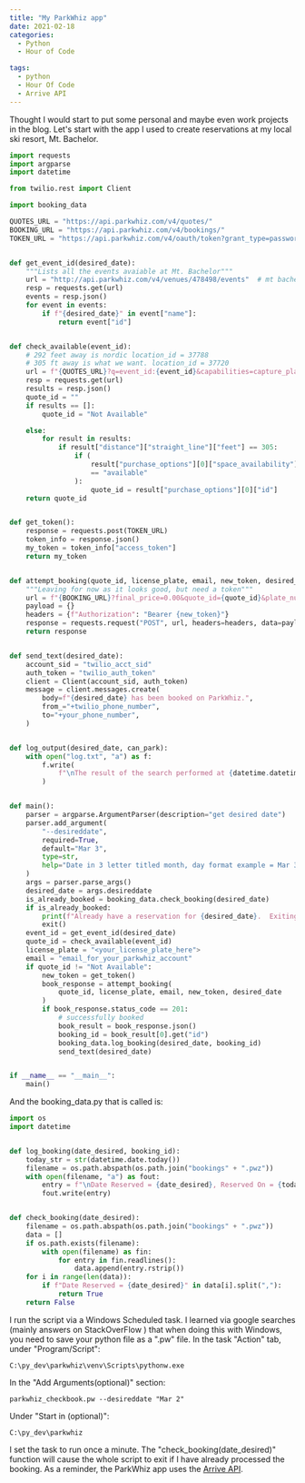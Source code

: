 ```yaml
---
title: "My ParkWhiz app"
date: 2021-02-18
categories:
  - Python
  - Hour of Code

tags:
  - python
  - Hour Of Code
  - Arrive API
---
```


Thought I would start to put some personal and maybe even work projects in the blog.  Let's start with the app I used to create reservations at my local ski resort, Mt. Bachelor.

```python
import requests
import argparse
import datetime

from twilio.rest import Client

import booking_data

QUOTES_URL = "https://api.parkwhiz.com/v4/quotes/"
BOOKING_URL = "https://api.parkwhiz.com/v4/bookings/"
TOKEN_URL = "https://api.parkwhiz.com/v4/oauth/token?grant_type=password&scope=public&customer_email=<your_email_here>&customer_password=<your_password_here>"


def get_event_id(desired_date):
    """Lists all the events avaiable at Mt. Bachelor"""
    url = "http://api.parkwhiz.com/v4/venues/478498/events"  # mt bachelor id = 478498
    resp = requests.get(url)
    events = resp.json()
    for event in events:
        if f"{desired_date}" in event["name"]:
            return event["id"]


def check_available(event_id):
    # 292 feet away is nordic location_id = 37788
    # 305 ft away is what we want. location_id = 37720
    url = f"{QUOTES_URL}?q=event_id:{event_id}&capabilities=capture_plate:always&response=bookable&return=curated"
    resp = requests.get(url)
    results = resp.json()
    quote_id = ""
    if results == []:
        quote_id = "Not Available"

    else:
        for result in results:
            if result["distance"]["straight_line"]["feet"] == 305:
                if (
                    result["purchase_options"][0]["space_availability"]["status"]
                    == "available"
                ):
                    quote_id = result["purchase_options"][0]["id"]
    return quote_id


def get_token():
    response = requests.post(TOKEN_URL)
    token_info = response.json()
    my_token = token_info["access_token"]
    return my_token


def attempt_booking(quote_id, license_plate, email, new_token, desired_date):
    """Leaving for now as it looks good, but need a token"""
    url = f"{BOOKING_URL}?final_price=0.00&quote_id={quote_id}&plate_number={license_plate}&email={email}&send_email_confirmation=True"
    payload = {}
    headers = {f"Authorization": "Bearer {new_token}"}
    response = requests.request("POST", url, headers=headers, data=payload)
    return response


def send_text(desired_date):
    account_sid = "twilio_acct_sid"
    auth_token = "twilio_auth_token"
    client = Client(account_sid, auth_token)
    message = client.messages.create(
        body=f"{desired_date} has been booked on ParkWhiz.",
        from_="+twilio_phone_number",
        to="+your_phone_number",
    )


def log_output(desired_date, can_park):
    with open("log.txt", "a") as f:
        f.write(
            f"\nThe result of the search performed at {datetime.datetime.now()} was {desired_date} is {can_park}"
        )


def main():
    parser = argparse.ArgumentParser(description="get desired date")
    parser.add_argument(
        "--desireddate",
        required=True,
        default="Mar 3",
        type=str,
        help="Date in 3 letter titled month, day format example = Mar 3",
    )
    args = parser.parse_args()
    desired_date = args.desireddate
    is_already_booked = booking_data.check_booking(desired_date)
    if is_already_booked:
        print(f"Already have a reservation for {desired_date}.  Exiting....")
        exit()
    event_id = get_event_id(desired_date)
    quote_id = check_available(event_id)
    license_plate = "<your_license_plate_here">
    email = "email_for_your_parkwhiz_account"
    if quote_id != "Not Available":
        new_token = get_token()
        book_response = attempt_booking(
            quote_id, license_plate, email, new_token, desired_date
        )
        if book_response.status_code == 201:
            # successfully booked
            book_result = book_response.json()
            booking_id = book_result[0].get("id")
            booking_data.log_booking(desired_date, booking_id)
            send_text(desired_date)


if __name__ == "__main__":
    main()
```

And the booking_data.py that is called is:
```python
import os
import datetime


def log_booking(date_desired, booking_id):
    today_str = str(datetime.date.today())
    filename = os.path.abspath(os.path.join("bookings" + ".pwz"))
    with open(filename, "a") as fout:
        entry = f"\nDate Reserved = {date_desired}, Reserved On = {today_str}, reservation_id = {booking_id}"
        fout.write(entry)


def check_booking(date_desired):
    filename = os.path.abspath(os.path.join("bookings" + ".pwz"))
    data = []
    if os.path.exists(filename):
        with open(filename) as fin:
            for entry in fin.readlines():
                data.append(entry.rstrip())
    for i in range(len(data)):
        if f"Date Reserved = {date_desired}" in data[i].split(","):
            return True
    return False

```

I run the script via a Windows Scheduled task.  I learned via google searches (mainly answers on StackOverFlow ) that when doing this with Windows, you need to save your python file as a ".pw" file. In the task "Action" tab, under "Program/Script":

```shell
C:\py_dev\parkwhiz\venv\Scripts\pythonw.exe
```

In the "Add Arguments(optional)" section:

```shell
parkwhiz_checkbook.pw --desireddate "Mar 2"
```
Under "Start in (optional)":
```shell
C:\py_dev\parkwhiz
```

I set the task to run once a minute. The "check_booking(date_desired)" function will cause the whole script to exit if I have already processed the booking. As a reminder, the ParkWhiz app uses the [Arrive API][arrive].


[arrive]:https://developer.arrive.com/



